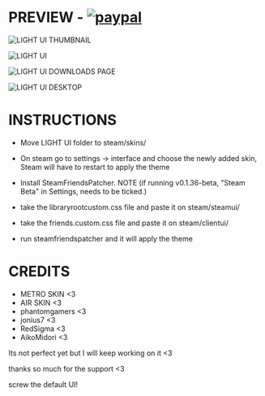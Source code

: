 # PREVIEW - [![paypal](https://img.shields.io/static/v1?label=PayPal&message=Donate&style=flat&logo=paypal&color=#185d3)](https://www.paypal.com/donate?hosted_button_id=3ZF6GWCRZEVUC)
![LIGHT UI THUMBNAIL](https://media.giphy.com/media/NWDpqe7kyPP35OvBp7/giphy.gif)

![LIGHT UI](https://media.giphy.com/media/0Ar6OuLLCNriyjYN3F/giphy.gif)

![LIGHT UI DOWNLOADS PAGE](https://media.giphy.com/media/DCuD7Vpz15mIFyYWvJ/giphy.gif)

![LIGHT UI DESKTOP](https://media.giphy.com/media/mjXCOXMe4YJjQoC5GZ/giphy.gif)




# INSTRUCTIONS
* Move LIGHT UI folder to steam/skins/

* On steam go to settings -> interface and choose the newly added skin,
Steam will have to restart to apply the theme

* Install SteamFriendsPatcher. NOTE (if running v0.1.36-beta, "Steam Beta" in Settings, needs to be ticked.) 

* take the libraryrootcustom.css file and paste it on steam/steamui/
* take the friends.custom.css file and paste it on steam/clientui/
* run steamfriendspatcher and it will apply the theme

# CREDITS
* METRO SKIN <3
* AIR SKIN <3
* phantomgamers <3
* jonius7 <3
* RedSigma <3
* AikoMidori <3

Its not perfect yet but I will keep working on it <3

thanks so much for the support <3

screw the default UI!
